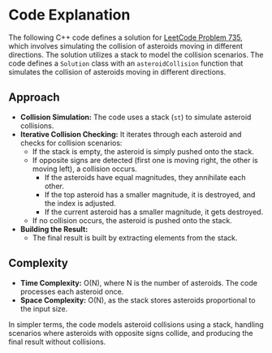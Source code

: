 # Code Explanation

The following C++ code defines a solution for [LeetCode Problem 735](https://leetcode.com/problems/asteroid-collision/), which involves simulating the collision of asteroids moving in different directions. The solution utilizes a stack to model the collision scenarios.
The code defines a `Solution` class with an `asteroidCollision` function that simulates the collision of asteroids moving in different directions.

## Approach

- **Collision Simulation:** The code uses a stack (`st`) to simulate asteroid collisions.
- **Iterative Collision Checking:** It iterates through each asteroid and checks for collision scenarios:
  - If the stack is empty, the asteroid is simply pushed onto the stack.
  - If opposite signs are detected (first one is moving right, the other is moving left), a collision occurs.
    - If the asteroids have equal magnitudes, they annihilate each other.
    - If the top asteroid has a smaller magnitude, it is destroyed, and the index is adjusted.
    - If the current asteroid has a smaller magnitude, it gets destroyed.
  - If no collision occurs, the asteroid is pushed onto the stack.
- **Building the Result:**
  - The final result is built by extracting elements from the stack.

## Complexity

- **Time Complexity:** O(N), where N is the number of asteroids. The code processes each asteroid once.
- **Space Complexity:** O(N), as the stack stores asteroids proportional to the input size.

In simpler terms, the code models asteroid collisions using a stack, handling scenarios where asteroids with opposite signs collide, and producing the final result without collisions.
